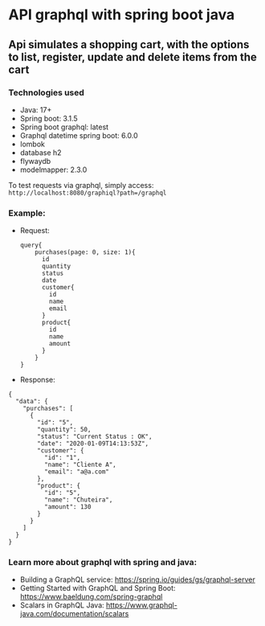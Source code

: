 # API graphql with spring boot java

## Api simulates a shopping cart, with the options to list, register, update and delete items from the cart

### Technologies used

- Java: 17+
- Spring boot: 3.1.5
- Spring boot graphql: latest
- Graphql datetime spring boot: 6.0.0
- lombok
- database h2
- flywaydb
- modelmapper: 2.3.0

To test requests via graphql, simply access: `http://localhost:8080/graphiql?path=/graphql`

### Example:

- Request:
  
  ```
  query{
      purchases(page: 0, size: 1){
        id
        quantity
        status
        date
        customer{
          id
          name
          email
        }
        product{
          id
          name
          amount
        }
      }
  }
  ```

  
- Response:

```
{
  "data": {
    "purchases": [
      {
        "id": "5",
        "quantity": 50,
        "status": "Current Status : OK",
        "date": "2020-01-09T14:13:53Z",
        "customer": {
          "id": "1",
          "name": "Cliente A",
          "email": "a@a.com"
        },
        "product": {
          "id": "5",
          "name": "Chuteira",
          "amount": 130
        }
      }
    ]
  }
}
```

### Learn more about graphql with spring and java:
- Building a GraphQL service: https://spring.io/guides/gs/graphql-server
- Getting Started with GraphQL and Spring Boot: https://www.baeldung.com/spring-graphql
- Scalars in GraphQL Java: https://www.graphql-java.com/documentation/scalars

